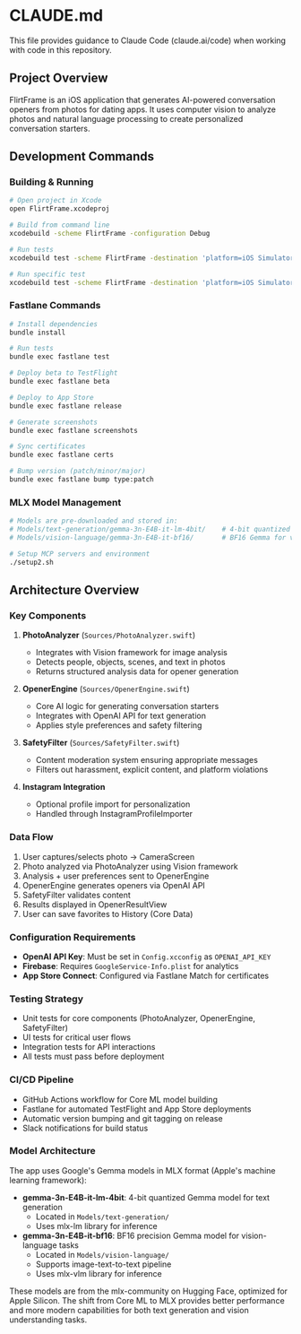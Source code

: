 # CLAUDE.md

This file provides guidance to Claude Code (claude.ai/code) when working with code in this repository.

## Project Overview

FlirtFrame is an iOS application that generates AI-powered conversation openers from photos for dating apps. It uses computer vision to analyze photos and natural language processing to create personalized conversation starters.

## Development Commands

### Building & Running
```bash
# Open project in Xcode
open FlirtFrame.xcodeproj

# Build from command line
xcodebuild -scheme FlirtFrame -configuration Debug

# Run tests
xcodebuild test -scheme FlirtFrame -destination 'platform=iOS Simulator,name=iPhone 15'

# Run specific test
xcodebuild test -scheme FlirtFrame -destination 'platform=iOS Simulator,name=iPhone 15' -only-testing:FlirtFrameTests/PhotoAnalyzerTests
```

### Fastlane Commands
```bash
# Install dependencies
bundle install

# Run tests
bundle exec fastlane test

# Deploy beta to TestFlight
bundle exec fastlane beta

# Deploy to App Store
bundle exec fastlane release

# Generate screenshots
bundle exec fastlane screenshots

# Sync certificates
bundle exec fastlane certs

# Bump version (patch/minor/major)
bundle exec fastlane bump type:patch
```

### MLX Model Management
```bash
# Models are pre-downloaded and stored in:
# Models/text-generation/gemma-3n-E4B-it-lm-4bit/    # 4-bit quantized Gemma for text generation
# Models/vision-language/gemma-3n-E4B-it-bf16/       # BF16 Gemma for vision-language tasks

# Setup MCP servers and environment
./setup2.sh
```

## Architecture Overview

### Key Components

1. **PhotoAnalyzer** (`Sources/PhotoAnalyzer.swift`)
   - Integrates with Vision framework for image analysis
   - Detects people, objects, scenes, and text in photos
   - Returns structured analysis data for opener generation

2. **OpenerEngine** (`Sources/OpenerEngine.swift`)
   - Core AI logic for generating conversation starters
   - Integrates with OpenAI API for text generation
   - Applies style preferences and safety filtering

3. **SafetyFilter** (`Sources/SafetyFilter.swift`)
   - Content moderation system ensuring appropriate messages
   - Filters out harassment, explicit content, and platform violations

4. **Instagram Integration**
   - Optional profile import for personalization
   - Handled through InstagramProfileImporter

### Data Flow

1. User captures/selects photo → CameraScreen
2. Photo analyzed via PhotoAnalyzer using Vision framework
3. Analysis + user preferences sent to OpenerEngine
4. OpenerEngine generates openers via OpenAI API
5. SafetyFilter validates content
6. Results displayed in OpenerResultView
7. User can save favorites to History (Core Data)

### Configuration Requirements

- **OpenAI API Key**: Must be set in `Config.xcconfig` as `OPENAI_API_KEY`
- **Firebase**: Requires `GoogleService-Info.plist` for analytics
- **App Store Connect**: Configured via Fastlane Match for certificates

### Testing Strategy

- Unit tests for core components (PhotoAnalyzer, OpenerEngine, SafetyFilter)
- UI tests for critical user flows
- Integration tests for API interactions
- All tests must pass before deployment

### CI/CD Pipeline

- GitHub Actions workflow for Core ML model building
- Fastlane for automated TestFlight and App Store deployments
- Automatic version bumping and git tagging on release
- Slack notifications for build status

### Model Architecture

The app uses Google's Gemma models in MLX format (Apple's machine learning framework):
- **gemma-3n-E4B-it-lm-4bit**: 4-bit quantized Gemma model for text generation
  - Located in `Models/text-generation/`
  - Uses mlx-lm library for inference
- **gemma-3n-E4B-it-bf16**: BF16 precision Gemma model for vision-language tasks
  - Located in `Models/vision-language/`
  - Supports image-text-to-text pipeline
  - Uses mlx-vlm library for inference

These models are from the mlx-community on Hugging Face, optimized for Apple Silicon. The shift from Core ML to MLX provides better performance and more modern capabilities for both text generation and vision understanding tasks.